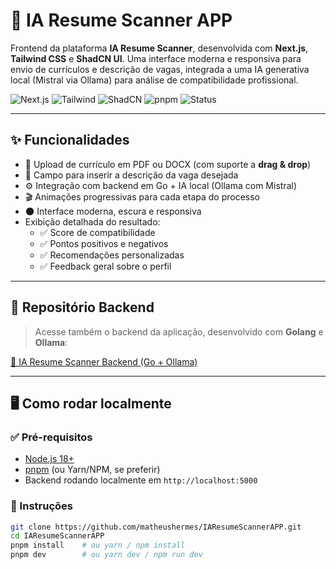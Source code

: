 # 🧠 IA Resume Scanner APP

Frontend da plataforma **IA Resume Scanner**, desenvolvida com **Next.js**, **Tailwind CSS** e **ShadCN UI**. Uma interface moderna e responsiva para envio de currículos e descrição de vagas, integrada a uma IA generativa local (Mistral via Ollama) para análise de compatibilidade profissional.


![Next.js](https://img.shields.io/badge/Next.js-000000?style=for-the-badge&logo=nextdotjs&logoColor=white)
![Tailwind](https://img.shields.io/badge/TailwindCSS-38B2AC?style=for-the-badge&logo=tailwindcss&logoColor=white)
![ShadCN](https://img.shields.io/badge/ShadCN_UI-7F22FE?style=for-the-badge&logo=vercel&logoColor=white)
![pnpm](https://img.shields.io/badge/pnpm-222222?style=for-the-badge&logo=pnpm&logoColor=yellow)
![Status](https://img.shields.io/badge/status-finalizado-brightgreen?style=for-the-badge)

---

## ✨ Funcionalidades

- 🧾 Upload de currículo em PDF ou DOCX (com suporte a **drag & drop**)
- 💼 Campo para inserir a descrição da vaga desejada
- ⚙️ Integração com backend em Go + IA local (Ollama com Mistral)
- 🎬 Animações progressivas para cada etapa do processo
- 🌑 Interface moderna, escura e responsiva
- Exibição detalhada do resultado:
  - ✅ Score de compatibilidade
  - ✅ Pontos positivos e negativos
  - ✅ Recomendações personalizadas
  - ✅ Feedback geral sobre o perfil

---

## 🔗 Repositório Backend

> Acesse também o backend da aplicação, desenvolvido com **Golang** e **Ollama**:

[🔧 IA Resume Scanner Backend (Go + Ollama)](https://github.com/matheushermes/IAResumeScanner)

---

## 🖥️ Como rodar localmente

### ✅ Pré-requisitos

- [Node.js 18+](https://nodejs.org)
- [pnpm](https://pnpm.io/) (ou Yarn/NPM, se preferir)
- Backend rodando localmente em `http://localhost:5000`

### 🚀 Instruções

```bash
git clone https://github.com/matheushermes/IAResumeScannerAPP.git
cd IAResumeScannerAPP
pnpm install    # ou yarn / npm install
pnpm dev        # ou yarn dev / npm run dev
```